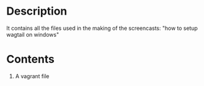 # Description

It contains all the files used in the making of the screencasts: "how to setup wagtail on windows"

# Contents
1. A vagrant file